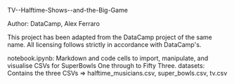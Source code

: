 TV--Halftime-Shows--and-the-Big-Game

Author: DataCamp, Alex Ferraro

This project has been adapted from the DataCamp project of the same name. All licensing follows strictly in accordance with DataCamp's. 

notebook.ipynb:
	Markdown and code cells to import, manipulate, and visualise CSVs for SuperBowls One through to Fifty Three.
datasets:
	Contains the three CSVs => halftime_musicians.csv, super_bowls.csv, tv.csv
